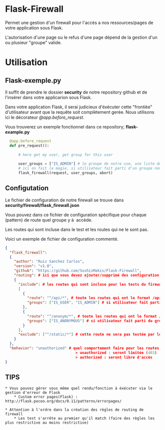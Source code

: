 Flask-Firewall
==============
Permet une gestion d'un firewall pour l'accès a nos ressources/pages de votre application sous Flask.

L'autorisation d'une page ou le refus d'une page dépend de la gestion d'un ou plusieur "groupe" valide.

Utilisation
===========

Flask-exemple.py
----------------
Il suffit de prendre le dossier **security** de notre repository github et de l'insérer dans votre applicarion sous Flask.

Dans votre application Flask, il serai judicieux d'éxécuter cette "frontièe" d'utilisateur avant que la requête soit complètement gerée.
Nous utilisons ici le décorateur *@app.before_request*.

Vous trouverez un exemple fonctionnel dans ce repository; **flask-example.py**

```python
  @app.before_request
  def pre_request():
  
      # here get my user, get group for this user
      
      user_groups = ["IS_ADMIN"] # le groupe de notre use, une liste de groupe qu'il fait parti est possible
      # ici on fait la magie, si utilisateur fait parti d'un groupe non autorisé -> error 403
      flask_firewall(request, user_groups, abort)
```

Configutation
-------------
Le fichier de configuration de notre firewall se trouve dans **security/firewall/flask_firewall.json**

Vous pouvez dans ce fichier de configuration spécifique pour chaque (pattern) de route quel groupe y à  accède.

Les routes qui sont incluse dans le test et les routes qui ne le sont pas.

Voici un exemple de fichier de configuration commenté.

```json
{
  "flask_firewall":
  {
    "author": "Ruiz Sanchez Carlos",
    "version": "v1.0",
    "github": "https://github.com/SushisMakis/Flask-Firewall",
    "routing": # ici que vous devez ajouter/supprimé des configuration
    {
      "include": # les routes qui sont incluse pour les tests du firewall
      [
        {
          "route": "^/api/*", # toute les routes qui ont le format /api/xxxx seront testÃ©e
          "groups": ["IS_USER", "IS_ADMIN"] # si utilisateur fait parti du groupe IS_USER ou IS_ADMIN, il peux acceder à  cette route
        },
        {
          "route": "^/anonym/*", # toute les routes qui ont le format /anonym/xxxx seront testÃ©e
          "groups": ["IS_ANONYMOUS"] # si utilisateur fait parti du groupe IS_ANONYMOUS, il peux acceder à  cette route
        }
      ],
      "exclude": ["^/static/*"] # cette route ne sera pas testée par le firewall (tout le monde y a  accedé)
    }
  },
  "behavior": "unauthorized" # quel comportement faire pour les routes non matchée (testée, non existante dans le firewall)
                                > unauthorized : seront limitée (403)
                                > authorized : seront libre d'accès
}
```

TIPS
----

    * Vous pouvez gérer vous même quel rendu/fonction à éxécuter via le gestion d'erreur de Flask
        * Custom error pages(Flask) : http://flask.pocoo.org/docs/0.11/patterns/errorpages/
    
    * Attention à l'ordre dans la création des règles de routing de firewall
        * Les test s'arrête au premier qu'il match (faire des règles les plus restrictive au moins restrictive)